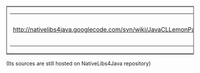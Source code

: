 <table border='1'>
<tr>
<td>

<table cellpadding='30' border='0'>
<tr>
<td>
<a href='http://javacl.googlecode.com'>http://nativelibs4java.googlecode.com/svn/wiki/JavaCLLemonParticles.PNG</a>
</td>
<td>
<a href='http://javacl.googlecode.com'>JavaCL graduated to its own project</a> !<br>
</td>
</tr>
</table>

</td>
</tr>
</table>

(Its sources are still hosted on NativeLibs4Java repository)